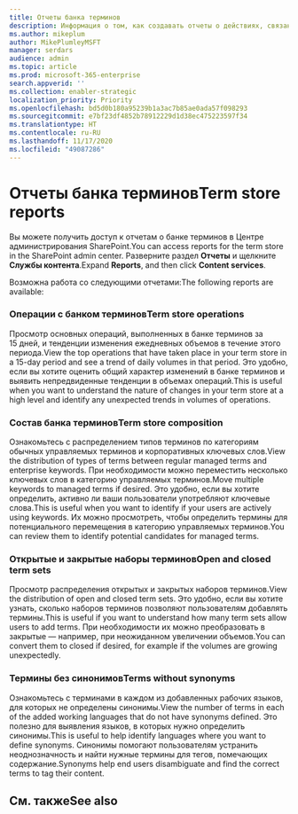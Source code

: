 ```yaml
---
title: Отчеты банка терминов
description: Информация о том, как создавать отчеты о действиях, связанных с банком терминов
ms.author: mikeplum
author: MikePlumleyMSFT
manager: serdars
audience: admin
ms.topic: article
ms.prod: microsoft-365-enterprise
search.appverid: ''
ms.collection: enabler-strategic
localization_priority: Priority
ms.openlocfilehash: bd5d0b180a95239b1a3ac7b85ae0ada57f098293
ms.sourcegitcommit: e7bf23df4852b78912229d1d38ec475223597f34
ms.translationtype: HT
ms.contentlocale: ru-RU
ms.lasthandoff: 11/17/2020
ms.locfileid: "49087286"
---
```

# <a name="term-store-reports"></a><span data-ttu-id="8df97-103">Отчеты банка терминов</span><span class="sxs-lookup"><span data-stu-id="8df97-103">Term store reports</span></span>

<span data-ttu-id="8df97-104">Вы можете получить доступ к отчетам о банке терминов в Центре администрирования SharePoint.</span><span class="sxs-lookup"><span data-stu-id="8df97-104">You can access reports for the term store in the SharePoint admin center.</span></span> <span data-ttu-id="8df97-105">Разверните раздел **Отчеты** и щелкните **Службы контента**.</span><span class="sxs-lookup"><span data-stu-id="8df97-105">Expand **Reports**, and then click **Content services**.</span></span>

<span data-ttu-id="8df97-106">Возможна работа со следующими отчетами:</span><span class="sxs-lookup"><span data-stu-id="8df97-106">The following reports are available:</span></span>

### <a name="term-store-operations"></a><span data-ttu-id="8df97-107">Операции с банком терминов</span><span class="sxs-lookup"><span data-stu-id="8df97-107">Term store operations</span></span>

<span data-ttu-id="8df97-108">Просмотр основных операций, выполненных в банке терминов за 15 дней, и тенденции изменения ежедневных объемов в течение этого периода.</span><span class="sxs-lookup"><span data-stu-id="8df97-108">View the top operations that have taken place in your term store in a 15-day period and see a trend of daily volumes in that period.</span></span> <span data-ttu-id="8df97-109">Это удобно, если вы хотите оценить общий характер изменений в банке терминов и выявить непредвиденные тенденции в объемах операций.</span><span class="sxs-lookup"><span data-stu-id="8df97-109">This is useful when you want to understand the nature of changes in your term store at a high level and identify any unexpected trends in volumes of operations.</span></span> 

### <a name="term-store-composition"></a><span data-ttu-id="8df97-110">Состав банка терминов</span><span class="sxs-lookup"><span data-stu-id="8df97-110">Term store composition</span></span>

<span data-ttu-id="8df97-111">Ознакомьтесь с распределением типов терминов по категориям обычных управляемых терминов и корпоративных ключевых слов.</span><span class="sxs-lookup"><span data-stu-id="8df97-111">View the distribution of types of terms between regular managed terms and enterprise keywords.</span></span> <span data-ttu-id="8df97-112">При необходимости можно переместить несколько ключевых слов в категорию управляемых терминов.</span><span class="sxs-lookup"><span data-stu-id="8df97-112">Move multiple keywords to managed terms if desired.</span></span> <span data-ttu-id="8df97-113">Это удобно, если вы хотите определить, активно ли ваши пользователи употребляют ключевые слова.</span><span class="sxs-lookup"><span data-stu-id="8df97-113">This is useful when you want to identify if your users are actively using keywords.</span></span> <span data-ttu-id="8df97-114">Их можно просмотреть, чтобы определить термины для потенциального перемещения в категорию управляемых терминов.</span><span class="sxs-lookup"><span data-stu-id="8df97-114">You can review them to identify potential candidates for managed terms.</span></span>

### <a name="open-and-closed-term-sets"></a><span data-ttu-id="8df97-115">Открытые и закрытые наборы терминов</span><span class="sxs-lookup"><span data-stu-id="8df97-115">Open and closed term sets</span></span>

<span data-ttu-id="8df97-116">Просмотр распределения открытых и закрытых наборов терминов.</span><span class="sxs-lookup"><span data-stu-id="8df97-116">View the distribution of open and closed term sets.</span></span> <span data-ttu-id="8df97-117">Это удобно, если вы хотите узнать, сколько наборов терминов позволяют пользователям добавлять термины.</span><span class="sxs-lookup"><span data-stu-id="8df97-117">This is useful if you want to understand how many term sets allow users to add terms.</span></span> <span data-ttu-id="8df97-118">При необходимости их можно преобразовать в закрытые — например, при неожиданном увеличении объемов.</span><span class="sxs-lookup"><span data-stu-id="8df97-118">You can convert them to closed if desired, for example if the volumes are growing unexpectedly.</span></span> 

### <a name="terms-without-synonyms"></a><span data-ttu-id="8df97-119">Термины без синонимов</span><span class="sxs-lookup"><span data-stu-id="8df97-119">Terms without synonyms</span></span>

<span data-ttu-id="8df97-120">Ознакомьтесь с терминами в каждом из добавленных рабочих языков, для которых не определены синонимы.</span><span class="sxs-lookup"><span data-stu-id="8df97-120">View the number of terms in each of the added working languages that do not have synonyms defined.</span></span> <span data-ttu-id="8df97-121">Это полезно для выявления языков, в которых нужно определить синонимы.</span><span class="sxs-lookup"><span data-stu-id="8df97-121">This is useful to help identify languages where you want to define synonyms.</span></span> <span data-ttu-id="8df97-122">Синонимы помогают пользователям устранить неоднозначность и найти нужные термины для тегов, помечающих содержание.</span><span class="sxs-lookup"><span data-stu-id="8df97-122">Synonyms help end users disambiguate and find the correct terms to tag their content.</span></span>

## <a name="see-also"></a><span data-ttu-id="8df97-123">См. также</span><span class="sxs-lookup"><span data-stu-id="8df97-123">See also</span></span>



  






